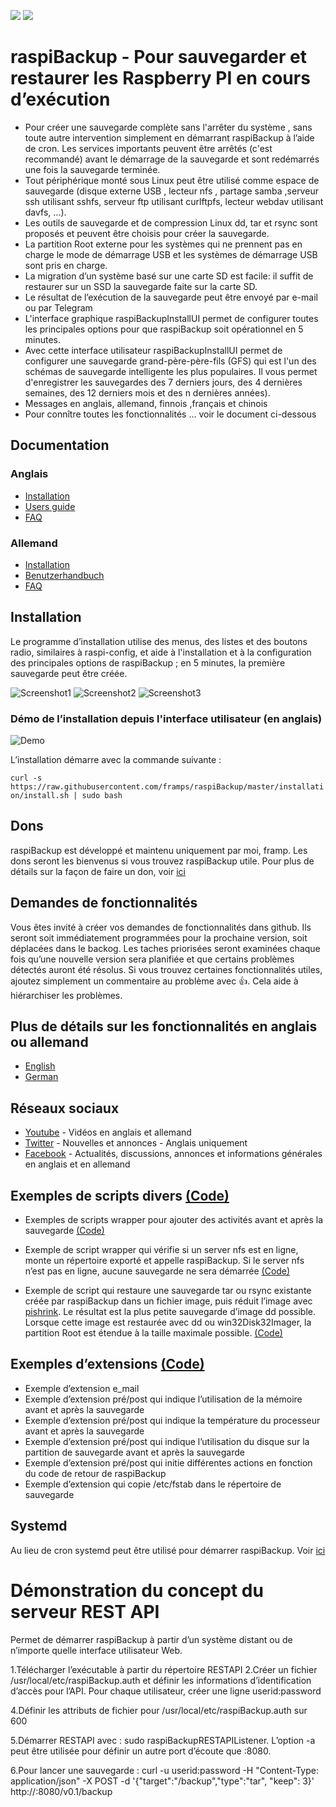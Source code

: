![](https://img.shields.io/github/release/framps/raspiBackup.svg?style=flat) ![](https://img.shields.io/github/last-commit/framps/raspiBackup.svg?style=flat)

# raspiBackup - Pour sauvegarder et restaurer les Raspberry PI en cours d’exécution

* Pour créer une sauvegarde complète sans l'arrêter du système , sans toute autre intervention simplement en démarrant raspiBackup à l’aide de cron. Les services importants peuvent être arrêtés (c'est recommandé) avant le démarrage de la sauvegarde et sont redémarrés une fois la sauvegarde terminée. 
* Tout périphérique monté sous Linux peut être utilisé comme espace de sauvegarde (disque externe USB , lecteur nfs , partage samba ,serveur ssh utilisant sshfs, serveur ftp utilisant curlftpfs, lecteur webdav utilisant davfs, ...).
* Les outils de sauvegarde et de compression Linux dd, tar et rsync sont proposés et peuvent être choisis pour créer la sauvegarde.
* La partition Root externe pour les systèmes qui ne prennent pas en charge le mode de démarrage USB et les systèmes de démarrage USB sont pris en charge.
* La migration d’un système basé sur une carte SD est facile: il suffit de restaurer sur un SSD la sauvegarde faite sur la carte SD.
* Le résultat de l’exécution de la sauvegarde peut être envoyé par e-mail ou par Telegram
* L'interface graphique raspiBackupInstallUI permet de configurer toutes les principales options pour que raspiBackup soit opérationnel en 5 minutes.
* Avec cette interface utilisateur raspiBackupInstallUI permet de configurer une sauvegarde grand-père-père-fils (GFS) qui est l'un des schémas de sauvegarde intelligente les plus populaires. Il vous permet d'enregistrer les sauvegardes des 7 derniers jours, des 4 dernières semaines, des 12 derniers mois et des n dernières années). 
* Messages en anglais, allemand, finnois ,français et chinois
* Pour connître toutes les fonctionnalités ... voir le document ci-dessous

## Documentation

### Anglais
* [Installation](https://www.linux-tips-and-tricks.de/en/quickstart-rbk)
* [Users guide](https://www.linux-tips-and-tricks.de/en/backup)
* [FAQ](https://www.linux-tips-and-tricks.de/en/faq)

### Allemand
* [Installation](https://www.linux-tips-and-tricks.de/de/schnellstart-rbk/)
* [Benutzerhandbuch](https://www.linux-tips-and-tricks.de/de/raspibackup)
* [FAQ](https://www.linux-tips-and-tricks.de/de/faq)

## Installation

Le programme d’installation utilise des menus, des listes et des boutons radio, similaires à raspi-config,  et aide à l'installation et à la configuration des principales options de raspiBackup ; en 5 minutes, la première sauvegarde peut être créée.


![Screenshot1](https://github.com/mgrafr/raspiBackup/blob/rbackup/images/raspiBackupInstallUI-1.png)
![Screenshot2](https://github.com/mgrafr/raspiBackup/blob/rbackup/images/raspiBackupInstallUI-2.png)
![Screenshot3](https://github.com/mgrafr/raspiBackup/blob/rbackup/images/raspiBackupInstallUI-3.png)

### Démo de l’installation depuis l'interface utilisateur (en anglais)

![Demo](https://www.linux-tips-and-tricks.de/images/raspiBackupInstall_en.gif)

L’installation démarre avec la commande suivante :

`curl -s https://raw.githubusercontent.com/framps/raspiBackup/master/installation/install.sh | sudo bash`

## Dons

raspiBackup est développé et maintenu uniquement par moi, framp. Les dons seront les bienvenus si vous trouvez raspiBackup utile. Pour plus de détails sur la façon de faire un don, voir <a href="https://www.linux-tips-and-tricks.de/en/donations/" rel="nofollow" _istranslated="1">ici</a>

## Demandes de fonctionnalités

Vous êtes invité à créer vos demandes de fonctionnalités dans github. Ils seront soit immédiatement programmées pour la prochaine version, soit déplacées dans le backog. Les taches priorisées seront examinées chaque fois qu’une nouvelle version sera planifiée et que certains problèmes détectés auront été résolus. Si vous trouvez certaines fonctionnalités utiles, ajoutez simplement un commentaire au problème avec :+1:. Cela aide à hiérarchiser les problèmes.

## Plus de détails sur les fonctionnalités en anglais ou allemand

 * [English](https://www.linux-tips-and-tricks.de/en/all-pages-about-raspibackup/)
 * [German](https://www.linux-tips-and-tricks.de/de/alles-ueber-raspibackup/)

## Réseaux sociaux

 * [Youtube](https://www.youtube.com/channel/UCnFHtfMXVpWy6mzMazqyINg) - Vidéos en anglais et allemand
 * [Twitter](https://twitter.com/linuxframp) - Nouvelles et annonces - Anglais uniquement
 * [Facebook](https://www.facebook.com/raspiBackup) - Actualités, discussions, annonces et informations générales en anglais et en allemand

## Exemples de scripts divers [(Code)](https://github.com/framps/raspiBackup/tree/master/helper)

* Exemples de scripts wrapper pour ajouter des activités avant et après la sauvegarde [(Code)](https://github.com/framps/raspiBackup/blob/master/helper/raspiBackupWrapper.sh)

* Exemple de script wrapper qui vérifie si un server nfs est en ligne, monte un répertoire exporté et appelle raspiBackup. Si le server nfs n’est pas en ligne, aucune sauvegarde ne sera démarrée [(Code)](https://github.com/framps/raspiBackup/blob/master/helper/raspiBackupNfsWrapper.sh)

* Exemple de script qui restaure une sauvegarde tar ou rsync existante créée par raspiBackup dans un fichier image, puis réduit l’image avec [pishrink](https://github.com/Drewsif/PiShrink). Le résultat est la plus petite sauvegarde d’image dd possible. Lorsque cette image est restaurée avec dd ou win32Disk32Imager, la partition Root est étendue à la taille maximale possible. [(Code)](https://github.com/framps/raspiBackup/blob/master/helper/raspiBackupRestore2Image.sh)

## Exemples d’extensions [(Code)](https://github.com/framps/raspiBackup/tree/master/extensions)
* Exemple d’extension e_mail
* Exemple d’extension pré/post qui indique l’utilisation de la mémoire avant et après la sauvegarde
* Exemple d’extension pré/post qui indique la température du processeur avant et après la sauvegarde
* Exemple d’extension pré/post qui indique l’utilisation du disque sur la partition de sauvegarde avant et après la sauvegarde
* Exemple d’extension pré/post qui initie différentes actions en fonction du code de retour de raspiBackup
* Exemple d’extension qui copie /etc/fstab dans le répertoire de sauvegarde

## Systemd

Au lieu de cron systemd peut être utilisé pour démarrer raspiBackup. Voir <a href="/mgrafr/raspiBackup/blob/master/installation/systemd" _istranslated="1">ici</a>

# Démonstration du concept du serveur REST API 

Permet de démarrer raspiBackup à partir d’un système distant ou de n’importe quelle interface utilisateur Web.

1.Télécharger l’exécutable à partir du répertoire RESTAPI
2.Créer un fichier /usr/local/etc/raspiBackup.auth et définir les informations d’identification d’accès pour l’API. Pour chaque utilisateur, créer une ligne userid:password

4.Définir les attributs de fichier pour /usr/local/etc/raspiBackup.auth sur 600

5.Démarrer RESTAPI avec : sudo raspiBackupRESTAPIListener. L’option -a peut être utilisée pour définir un autre port d’écoute que :8080.

6.Pour lancer une sauvegarde : curl -u userid:password -H "Content-Type: application/json" -X POST -d '{"target":"/backup","type":"tar", "keep": 3}' http://<raspiHost>:8080/v0.1/backup


